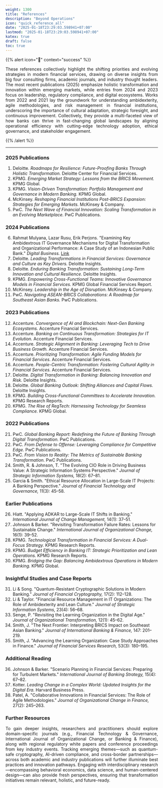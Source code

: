 ```yaml
---
weight: 1300
title: "References"
description: "Beyond Operations"
icon: "quick_reference_all"
date: "2025-01-18T23:29:03.598941+07:00"
lastmod: "2025-01-18T23:29:03.598941+07:00"
katex: true
draft: false
toc: true
---
```

{{% alert icon="📘" context="success" %}}
<p style="text-align: justify;">These references collectively highlight the shifting priorities and evolving strategies in modern financial services, drawing on diverse insights from big four consulting firms, academic journals, and industry thought leaders. The most recent publications (2025) emphasize holistic transformation and innovation within emerging markets, while entries from 2024 and 2023 focus on leadership, regulatory compliance, and digital ecosystems. Works from 2022 and 2021 lay the groundwork for understanding ambidexterity, agile methodologies, and risk management in financial institutions, underscoring the importance of cultural adaptation, strategic foresight, and continuous improvement. Collectively, they provide a multi-faceted view of how banks can thrive in fast-changing global landscapes by aligning operational efficiency with cutting-edge technology adoption, ethical governance, and stakeholder engagement.</p>
{{% /alert %}}

---

### **2025 Publications**

1. Deloitte. *Roadmaps for Resilience: Future-Proofing Banks Through Holistic Transformation.* Deloitte Center for Financial Services.
2. KPMG. *Emerging Market Strategy: Lessons from the BRICS Movement.* KPMG Global.
3. KPMG. *Vision-Driven Transformation: Portfolio Management and Governance in Modern Banking.* KPMG Global.
4. McKinsey. *Reshaping Financial Institutions Post-BRICS Expansion: Strategies for Emerging Markets.* McKinsey & Company.
5. PwC. *The Next Wave of Financial Innovation: Scaling Transformation in an Evolving Marketplace.* PwC Publications.

### **2024 Publications**

6. Rahmat Mulyana, Lazar Rusu, Erik Perjons. "Examining Key Ambidextrous IT Governance Mechanisms for Digital Transformation and Organizational Performance: A Case Study of an Indonesian Public Bank." *Digital Business.* [Link](https://doi.org/10.1016/j.digbus.2024.100083)
7. Deloitte. *Leading Transformations in Financial Services: Governance and Culture as Key Drivers.* Deloitte Insights.
8. Deloitte. *Enduring Banking Transformation: Sustaining Long-Term Innovation and Cultural Resilience.* Deloitte Insights.
9. KPMG. *Empowering Cross-Functional Teams: Innovative Governance Models in Financial Services.* KPMG Global Financial Services Report.
10. McKinsey. *Leadership in the Age of Disruption.* McKinsey & Company.
11. PwC. *Navigating ASEAN-BRICS Collaborations: A Roadmap for Southeast Asian Banks.* PwC Publications.

### **2023 Publications**

12. Accenture. *Convergence of AI and Blockchain: Next-Gen Banking Ecosystems.* Accenture Financial Services.
13. Accenture. *Banking on Continuous Transformation: Strategies for IT Evolution.* Accenture Financial Services.
14. Accenture. *Strategic Alignment in Banking: Leveraging Tech to Drive Business Growth.* Accenture Financial Services.
15. Accenture. *Prioritizing Transformation: Agile Funding Models for Financial Services.* Accenture Financial Services.
16. Accenture. *People-Centric Transformation: Fostering Cultural Agility in Financial Services.* Accenture Financial Services.
17. Deloitte. *Digital Transformation in Banking: Balancing Innovation and Risk.* Deloitte Insights.
18. Deloitte. *Global Banking Outlook: Shifting Alliances and Capital Flows.* Deloitte Insights.
19. KPMG. *Building Cross-Functional Committees to Accelerate Innovation.* KPMG Research Reports.
20. KPMG. *The Rise of RegTech: Harnessing Technology for Seamless Compliance.* KPMG Global.

### **2022 Publications**

21. PwC. *Global Banking Report: Redefining the Future of Banking Through Digital Transformation.* PwC Publications.
22. PwC. *From Defense to Offense: Leveraging Compliance for Competitive Edge.* PwC Publications.
23. PwC. *From Vision to Reality: The Metrics of Sustainable Banking Transformation.* PwC Publications.
24. Smith, R. & Johnson, T. "The Evolving CIO Role in Driving Business Value: A Strategic Information Systems Perspective." *Journal of Strategic Information Systems,* 18(2): 67–81.
25. Garcia & Smith. "Ethical Resource Allocation in Large-Scale IT Projects: A Banking Perspective." *Journal of Financial Technology and Governance,* 11(3): 45–58.

### **Earlier Publications**

26. Hiatt. "Applying ADKAR to Large-Scale IT Shifts in Banking." *International Journal of Change Management,* 14(1): 37–51.
27. Johnson & Barker. "Revisiting Transformation Failure Rates: Lessons for Sustainable Change." *International Journal of Organizational Change,* 16(1): 39–52.
28. KPMG. *Technological Transformation in Financial Services: A Dual-Focus Strategy.* KPMG Research Reports.
29. KPMG. *Budget Efficiency in Banking IT: Strategic Prioritization and Lean Operations.* KPMG Research Reports.
30. KPMG. *Bridging the Gap: Balancing Ambidextrous Operations in Modern Banking.* KPMG Global.

### **Insightful Studies and Case Reports**

31. Li & Song. "Quantum-Resistant Cryptographic Solutions in Modern Banking." *Journal of Financial Cryptography,* 17(2): 112–128.
32. Li & Taylor. "Financial Resource Management in IT Organizations: The Role of Ambidexterity and Lean Culture." *Journal of Strategic Information Systems,* 23(4): 56–68.
33. Senge, P. "Revisiting the Learning Organization in the Digital Age." *Journal of Organizational Transformation,* 12(1): 45–62.
34. Smith, J. "The Next Frontier: Interpreting BRICS Impact on Southeast Asian Banking." *Journal of International Banking & Finance,* 147: 201–219.
35. Smith, J. "Advancing the Learning Organization: Case Study Approaches in Finance." *Journal of Financial Services Research,* 53(3): 180–195.

### **Additional Reading**

36. Johnson & Barker. "Scenario Planning in Financial Services: Preparing for Turbulent Markets." *International Journal of Banking Strategy,* 15(4): 67–82.
37. Kotter. *Leading Change in a Complex World: Updated Insights for the Digital Era.* Harvard Business Press.
38. Patel, A. "Collaborative Innovations in Financial Services: The Role of Agile Methodologies." *Journal of Organizational Change in Finance,* 27(2): 245–263.

### **Further Resources**

<p style="text-align: justify;">To gain deeper insights, researchers and practitioners should explore domain-specific journals (e.g., Financial Technology & Governance, International Journal of Organizational Change, or Banking & Finance), along with regional regulatory white papers and conference proceedings from key industry events. Tracking emerging themes—such as quantum-safe cryptography, AI-driven compliance, and cross-border partnerships—across both academic and industry publications will further illuminate best practices and innovation pathways. Engaging with interdisciplinary research—encompassing behavioral economics, data science, and human-centered design—can also provide fresh perspectives, ensuring that transformation initiatives remain relevant, holistic, and future-ready.</p>
